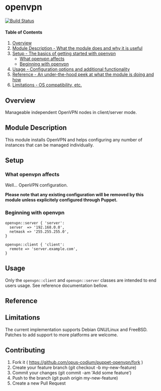 # openvpn

[![Build Status](https://travis-ci.org/opus-codium/puppet-openvpn.svg?branch=master)](https://travis-ci.org/opus-codium/puppet-openvpn)

#### Table of Contents

1. [Overview](#overview)
2. [Module Description - What the module does and why it is useful](#module-description)
3. [Setup - The basics of getting started with openvpn](#setup)
    * [What openvpn affects](#what-openvpn-affects)
    * [Beginning with openvpn](#beginning-with-openvpn)
4. [Usage - Configuration options and additional functionality](#usage)
5. [Reference - An under-the-hood peek at what the module is doing and how](#reference)
5. [Limitations - OS compatibility, etc.](#limitations)

## Overview

Manageable independent OpenVPN nodes in client/server mode.

## Module Description

This module installs OpenVPN and helps configuring any number of instances that
can be managed individually.

## Setup

### What openvpn affects

Well… OpenVPN configuration.

**Please note that any existing configuration will be removed by this module
unless explicitely configured through Puppet.**

### Beginning with openvpn

~~~puppet
openvpn::server { 'server':
  server  => '192.168.0.0',
  netmask => '255.255.255.0',
}

openvpn::client { 'client':
  remote => 'server.example.com',
}
~~~

## Usage

Only the `openvpn::client` and `openvpn::server` classes are intended to end
users usage. See reference documentation bellow.

## Reference



## Limitations

The current implementation supports Debian GNU/Linux and FreeBSD.  Patches to
add support to more platforms are welcome.

## Contributing

1. Fork it ( https://github.com/opus-codium/puppet-openvpn/fork )
2. Create your feature branch (git checkout -b my-new-feature)
3. Commit your changes (git commit -am 'Add some feature')
4. Push to the branch (git push origin my-new-feature)
5. Create a new Pull Request
